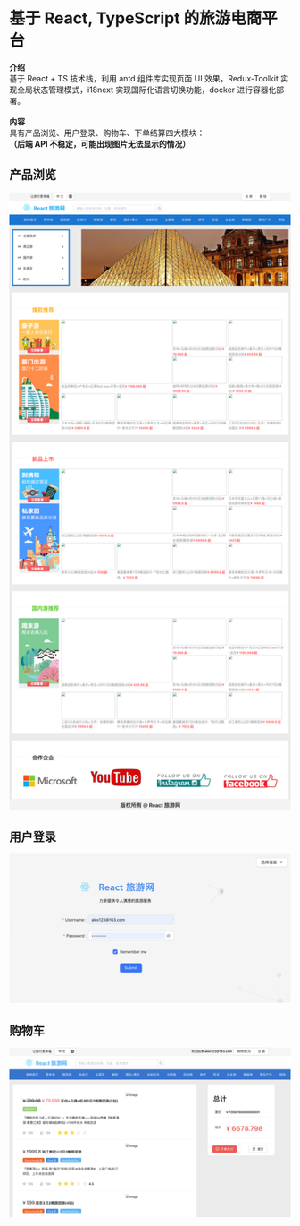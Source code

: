 # 基于 React, TypeScript 的旅游电商平台

**介绍**\
基于 React + TS 技术栈，利用 antd 组件库实现页面 UI 效果，Redux-Toolkit 实现全局状态管理模式，i18next 实现国际化语言切换功能，docker 进行容器化部署。\
\
**内容**\
具有产品浏览、用户登录、购物车、下单结算四大模块：\
**（后端 API 不稳定，可能出现图片无法显示的情况）**

## 产品浏览

<img alt="产品浏览" src="https://github.com/Wiikiiki/travelWebsite/blob/main/readmeImages/%E4%BA%A7%E5%93%81%E6%B5%8F%E8%A7%88.png" width=1000px>

## 用户登录

<img alt="用户登录" src="https://github.com/Wiikiiki/travelWebsite/blob/main/readmeImages/%E7%94%A8%E6%88%B7%E7%99%BB%E5%BD%95.png" width=1000px>

## 购物车

<img alt="购物车" src="https://github.com/Wiikiiki/travelWebsite/blob/main/readmeImages/%E8%B4%AD%E7%89%A9%E8%BD%A6.png" width=1000px>

